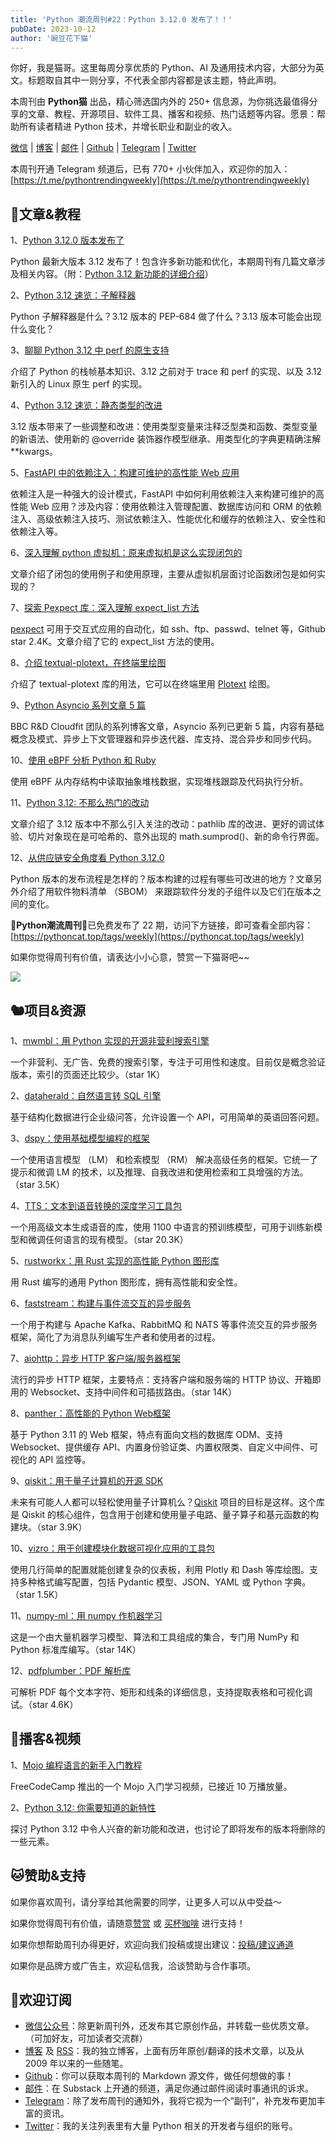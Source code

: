 ```yaml
---
title: 'Python 潮流周刊#22：Python 3.12.0 发布了！！'
pubDate: 2023-10-12
author: '豌豆花下猫'
---
```


你好，我是猫哥。这里每周分享优质的 Python、AI 及通用技术内容，大部分为英文。标题取自其中一则分享，不代表全部内容都是该主题，特此声明。

本周刊由 **Python猫** 出品，精心筛选国内外的 250+ 信息源，为你挑选最值得分享的文章、教程、开源项目、软件工具、播客和视频、热门话题等内容。愿景：帮助所有读者精进 Python 技术，并增长职业和副业的收入。

[微信](https://img.pythoncat.top/python_cat.jpg) | [博客](https://pythoncat.top) | [邮件](https://pythoncat.substack.com) | [Github](https://github.com/chinesehuazhou/python-weekly) | [Telegram](https://t.me/pythontrendingweekly) | [Twitter](https://twitter.com/chinesehuazhou) 

本周刊开通 Telegram 频道后，已有 770+ 小伙伴加入，欢迎你的加入：[https://t.me/pythontrendingweekly](https://t.me/pythontrendingweekly)

## 🦄文章&教程

1、[Python 3.12.0 版本发布了](https://www.python.org/downloads/release/python-3120/)

Python 最新大版本 3.12 发布了！包含许多新功能和优化，本期周刊有几篇文章涉及相关内容。（附：[Python 3.12 新功能的详细介绍](https://realpython.com/python312-new-features/)）

2、[Python 3.12 速览：子解释器](https://realpython.com/python312-subinterpreters/)

Python 子解释器是什么？3.12 版本的 PEP-684 做了什么？3.13 版本可能会出现什么变化？

3、[聊聊 Python 3.12 中 perf 的原生支持](https://www.manjusaka.blog/posts/2023/10/05/the-perf-feature-python-312/)

介绍了 Python 的栈帧基本知识、3.12 之前对于 trace 和 perf 的实现、以及 3.12 新引入的 Linux 原生 perf 的实现。

4、[Python 3.12 速览：静态类型的改进](https://realpython.com/python312-typing/)

3.12 版本带来了一些调整和改进：使用类型变量来注释泛型类和函数、类型变量的新语法、使用新的 @override 装饰器作模型继承、用类型化的字典更精确注解 \*\*kwargs。

5、[FastAPI 中的依赖注入：构建可维护的高性能 Web 应用](https://juejin.cn/post/7283461184514572349) 

依赖注入是一种强大的设计模式，FastAPI 中如何利用依赖注入来构建可维护的高性能 Web 应用？涉及内容：使用依赖注入管理配置、数据库访问和 ORM 的依赖注入、高级依赖注入技巧、测试依赖注入、性能优化和缓存的依赖注入、安全性和依赖注入等。

6、[深入理解 python 虚拟机：原来虚拟机是这么实现闭包的](https://juejin.cn/post/7286670786563244090)

文章介绍了闭包的使用例子和使用原理，主要从虚拟机层面讨论函数闭包是如何实现的？

7、[探索 Pexpect 库：深入理解 expect_list 方法](https://juejin.cn/post/7287418444647677986)

[pexpect](https://github.com/pexpect/pexpect) 可用于交互式应用的自动化，如 ssh、ftp、passwd、telnet 等，Github star 2.4K。文章介绍了它的 expect_list 方法的使用。

8、[介绍 textual-plotext，在终端里绘图](https://textual.textualize.io/blog/2023/10/04/announcing-textual-plotext/)

介绍了 textual-plotext 库的用法，它可以在终端里用 [Plotext](https://github.com/piccolomo/plotext) 绘图。

9、[Python Asyncio 系列文章 5 篇](https://bbc.github.io/cloudfit-public-docs/)

BBC R&D Cloudfit 团队的系列博客文章，Asyncio 系列已更新 5 篇，内容有基础概念及模式、异步上下文管理器和异步迭代器、库支持、混合异步和同步代码。

10、[使用 eBPF 分析 Python 和 Ruby](https://www.polarsignals.com/blog/posts/2023/10/04/profiling-python-and-ruby-with-ebpf)

使用 eBPF 从内存结构中读取抽象堆栈数据，实现堆栈跟踪及代码执行分析。

11、[Python 3.12: 不那么热门的改动](https://www.bitecode.dev/p/python-312-what-didnt-make-the-headlines)

文章介绍了 3.12 版本中不那么引入关注的改动：pathlib 库的改进、更好的调试体验、切片对象现在是可哈希的、意外出现的 math.sumprod()、新的命令行界面。

12、[从供应链安全角度看 Python 3.12.0](https://sethmlarson.dev/security-developer-in-residence-weekly-report-13)

Python 版本的发布流程是怎样的？版本构建的过程有哪些可改进的地方？文章另外介绍了用软件物料清单 （SBOM） 来跟踪软件分发的子组件以及它们在版本之间的变化。

🎁**Python潮流周刊**🎁已免费发布了 22 期，访问下方链接，即可查看全部内容：[https://pythoncat.top/tags/weekly](https://pythoncat.top/tags/weekly) 

如果你觉得周刊有价值，请表达小小心意，赞赏一下猫哥吧~~

![](https://img.pythoncat.top/support_pythoncat.png)

## 🐿️项目&资源

1、[mwmbl：用 Python 实现的开源非营利搜索引擎](https://github.com/mwmbl/mwmbl)

一个非营利、无广告、免费的搜索引擎，专注于可用性和速度。目前仅是概念验证版本，索引的页面还比较少。（star 1K）

2、[dataherald：自然语言转 SQL 引擎](https://github.com/Dataherald/dataherald)

基于结构化数据进行企业级问答，允许设置一个 API，可用简单的英语回答问题。

3、[dspy：使用基础模型编程的框架](https://github.com/stanfordnlp/dspy)

一个使用语言模型 （LM） 和检索模型 （RM） 解决高级任务的框架。它统一了提示和微调 LM 的技术，以及推理、自我改进和使用检索和工具增强的方法。（star 3.5K）

4、[TTS：文本到语音转换的深度学习工具包](https://github.com/coqui-ai/TTS)

一个用高级文本生成语音的库，使用 1100 中语言的预训练模型，可用于训练新模型和微调任何语言的现有模型。（star 20.3K）

5、[rustworkx：用 Rust 实现的高性能 Python 图形库](https://github.com/Qiskit/rustworkx)

用 Rust 编写的通用 Python 图形库，拥有高性能和安全性。

6、[faststream：构建与事件流交互的异步服务](https://github.com/airtai/faststream)

一个用于构建与 Apache Kafka、RabbitMQ 和 NATS 等事件流交互的异步服务框架，简化了为消息队列编写生产者和使用者的过程。

7、[aiohttp：异步 HTTP 客户端/服务器框架](https://github.com/aio-libs/aiohttp)

流行的异步 HTTP 框架，主要特点：支持客户端和服务端的 HTTP 协议、开箱即用的 Websocket、支持中间件和可插拔路由。（star 14K）

8、[panther：高性能的 Python Web框架](https://github.com/AliRn76/Panther)

基于 Python 3.11 的 Web 框架，特点有面向文档的数据库 ODM、支持 Websocket、提供缓存 API、内置身份验证类、内置权限类、自定义中间件、可视化的 API 监控等。

9、[qiskit：用于量子计算机的开源 SDK](https://github.com/Qiskit/qiskit)

未来有可能人人都可以轻松使用量子计算机么？[Qiskit](https://qiskit.org/documentation/) 项目的目标是这样。这个库是 Qiskit 的核心组件，包含用于创建和使用量子电路、量子算子和基元函数的构建块。（star 3.9K）

10、[vizro：用于创建模块化数据可视化应用的工具包](https://github.com/mckinsey/vizro)

使用几行简单的配置就能创建复杂的仪表板，利用 Plotly 和 Dash 等库绘图。支持多种格式编写配置，包括 Pydantic 模型、JSON、YAML 或 Python 字典。（star 1.5K）

11、[numpy-ml：用 numpy 作机器学习](https://github.com/ddbourgin/numpy-ml)

这是一个由大量机器学习模型、算法和工具组成的集合，专门用 NumPy 和 Python 标准库编写。（star 14K）

12、[pdfplumber：PDF 解析库](https://github.com/jsvine/pdfplumber)

可解析 PDF 每个文本字符、矩形和线条的详细信息，支持提取表格和可视化调试。（star 4.6K）

## 🐢播客&视频

1、[Mojo 编程语言的新手入门教程](https://www.youtube.com/watch?v=5Sm9IVMet9c)

FreeCodeCamp 推出的一个 Mojo 入门学习视频，已接近 10 万播放量。

2、[Python 3.12: 你需要知道的新特性](https://www.youtube.com/watch?v=udHmeAmOlbI)

探讨 Python 3.12 中令人兴奋的新功能和改进，也讨论了即将发布的版本将删除的一些元素。

## 🐱赞助&支持

如果你喜欢周刊，请分享给其他需要的同学，让更多人可以从中受益～

如果你觉得周刊有价值，请随意[赞赏](https://img.pythoncat.top/wechat_code.png) 或 [买杯咖啡](https://www.buymeacoffee.com/pythoncat) 进行支持！

如果你想帮助周刊办得更好，欢迎向我们投稿或提出建议：[投稿/建议通道](https://github.com/chinesehuazhou/python-weekly/issues/new)

如果你是品牌方或广告主，欢迎私信我，洽谈赞助与合作事项。

## 🐼欢迎订阅

- [微信公众号](https://img.pythoncat.top/python_cat.jpg)：除更新周刊外，还发布其它原创作品，并转载一些优质文章。（可加好友，可加读者交流群）
- [博客](https://pythoncat.top) 及 [RSS](https://pythoncat.top/rss.xml)：我的独立博客，上面有历年原创/翻译的技术文章，以及从 2009 年以来的一些随笔。
- [Github](https://github.com/chinesehuazhou/python-weekly)：你可以获取本周刊的 Markdown 源文件，做任何想做的事！
- [邮件](https://pythoncat.substack.com)：在 Substack 上开通的频道，满足你通过邮件阅读时事通讯的诉求。
- [Telegram](https://t.me/pythontrendingweekly)：除了发布周刊的通知外，我将它视为一个“副刊”，补充发布更加丰富的资讯。
- [Twitter](https://twitter.com/chinesehuazhou)：我的关注列表里有大量 Python 相关的开发者与组织的账号。